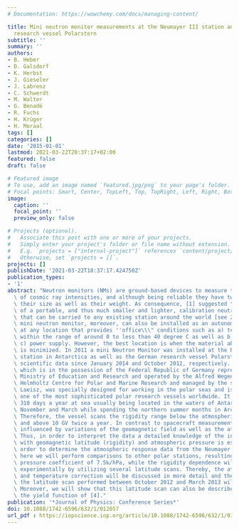 ```yaml
---
# Documentation: https://wowchemy.com/docs/managing-content/

title: Mini neutron monitor measurements at the Neumayer III station and on the German
  research vessel Polarstern
subtitle: ''
summary: ''
authors:
- B. Heber
- D. Galsdorf
- K. Herbst
- J. Gieseler
- J. Labrenz
- C. Schwerdt
- M. Walter
- G. Benadé
- R. Fuchs
- H. Krüger
- H. Moraal
tags: []
categories: []
date: '2015-01-01'
lastmod: 2021-03-22T20:37:17+02:00
featured: false
draft: false

# Featured image
# To use, add an image named `featured.jpg/png` to your page's folder.
# Focal points: Smart, Center, TopLeft, Top, TopRight, Left, Right, BottomLeft, Bottom, BottomRight.
image:
  caption: ''
  focal_point: ''
  preview_only: false

# Projects (optional).
#   Associate this post with one or more of your projects.
#   Simply enter your project's folder or file name without extension.
#   E.g. `projects = ["internal-project"]` references `content/project/deep-learning/index.md`.
#   Otherwise, set `projects = []`.
projects: []
publishDate: '2021-03-22T18:37:17.424750Z'
publication_types:
- '1'
abstract: "Neutron monitors (NMs) are ground-based devices to measure the variation\
  \ of cosmic ray intensities, and although being reliable they have two disadvantages:\
  \ their size as well as their weight. As consequence, [1] suggested the development\
  \ of a portable, and thus much smaller and lighter, calibration neutron monitor\
  \ that can be carried to any existing station around the world [see 2; 3]. But this\
  \ mini neutron monitor, moreover, can also be installed as an autonomous station\
  \ at any location that provides ''office\\\" conditions such as a) temperatures\
  \ within the range of around 0 to less than 40 degree C as well as b) internet and\
  \ c) power supply. However, the best location is when the material above the NM\
  \ is minimized. In 2011 a mini Neutron Monitor was installed at the Neumayer III\
  \ station in Antarctica as well as the German research vessel Polarstern, providing\
  \ scientific data since January 2014 and October 2012, respectively. The Polarstern,\
  \ which is in the possession of the Federal Republic of Germany represented by the\
  \ Ministry of Education and Research and operated by the Alfred Wegener Institute,\
  \ Helmholtz Centre for Polar and Marine Research and managed by the shipping company\
  \ Laeisz, was specially designed for working in the polar seas and is currently\
  \ one of the most sophisticated polar research vessels worldwide. It spends almost\
  \ 310 days a year at sea usually being located in the waters of Antarctica between\
  \ November and March while spending the northern summer months in Arctic waters.\
  \ Therefore, the vessel scans the rigidity range below the atmospheric threshold\
  \ and above 10 GV twice a year. In contrast to spacecraft measurements NM data are\
  \ influenced by variations of the geomagnetic field as well as the atmospheric conditions.\
  \ Thus, in order to interpret the data a detailed knowledge of the instrument sensitivity\
  \ with geomagnetic latitude (rigidity) and atmospheric pressure is essential. In\
  \ order to determine the atmospheric response data from the Neumayer III station\
  \ here we will perform comparisons to other polar stations, resulting in an atmospheric\
  \ pressure coefficient of 7.5‰/hPa, while the rigidity dependence will be determined\
  \ experimentally by utilizing several latitude scans. Thereby, the atmospheric pressure\
  \ and temperature correction will be discussed in more detail and the results of\
  \ the latitude scan performed between October 2012 and March 2013 will be presented.\
  \ Moreover, we will show that this latitude scan can also be described by using\
  \ the yield function of [4]."
publication: '*Journal of Physics: Conference Series*'
doi: 10.1088/1742-6596/632/1/012057
url_pdf : https://iopscience.iop.org/article/10.1088/1742-6596/632/1/012057/pdf
---
```

